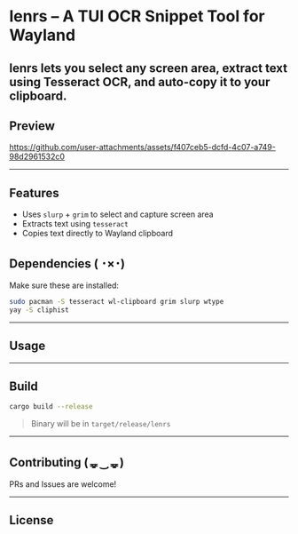 # lenrs – A TUI OCR Snippet Tool for Wayland 

**lenrs** lets you select any screen area, extract text using Tesseract OCR, and auto-copy it to your clipboard.
---
## Preview


https://github.com/user-attachments/assets/f407ceb5-dcfd-4c07-a749-98d2961532c0

---
## Features 
- Uses `slurp` + `grim` to select and capture screen area
- Extracts text using `tesseract`
- Copies text directly to Wayland clipboard

## Dependencies ( ･×･)

Make sure these are installed:
```sh
sudo pacman -S tesseract wl-clipboard grim slurp wtype
yay -S cliphist
```
--- 
## Usage 

---
## Build 
```sh
cargo build --release
```
> Binary will be in `target/release/lenrs`

---
## Contributing (ᇴ‿ฺᇴ)
PRs and Issues are welcome! 

---
## License
